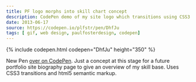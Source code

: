 ```yaml
---
title: PF logo morphs into skill chart concept
description: CodePen demo of my site logo which transitions using CSS3 into a representative chart of my web design skills.
date: 2013-06-17
source: https://codepen.io/plfstr/pen/DhfJu
tags: [ gif, web design, paulfosterdesign, codepen]
---
```

{% include codepen.html codepen="DhfJu" height="350" %}

New Pen [over on CodePen](https://codepen.io/plfstr/pen/DhfJu). Just a concept at this stage for a future portfolio site biography page to give an overview of my skill base. Uses CSS3 transitions and html5 semantic markup.